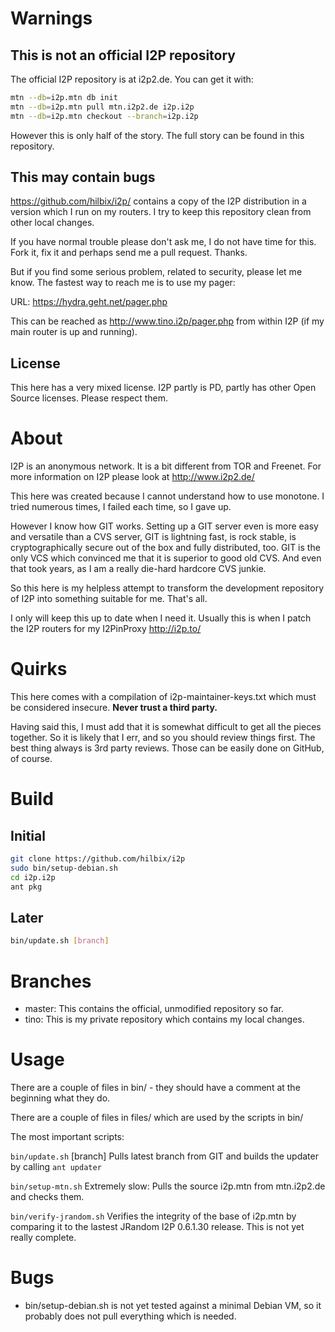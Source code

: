 Warnings
========

This is not an official I2P repository
--------------------------------------

The official I2P repository is at i2p2.de.  You can get it with:

```bash
mtn --db=i2p.mtn db init
mtn --db=i2p.mtn pull mtn.i2p2.de i2p.i2p
mtn --db=i2p.mtn checkout --branch=i2p.i2p
```

However this is only half of the story.  The full story can be found in this repository.


This may contain bugs
---------------------

https://github.com/hilbix/i2p/ contains a copy of the I2P distribution in a version which I run on my routers.  I try to keep this repository clean from other local changes.

If you have normal trouble please don't ask me, I do not have time for this.  Fork it, fix it and perhaps send me a pull request.  Thanks.

But if you find some serious problem, related to security, please let me know.  The fastest way to reach me is to use my pager:

URL: https://hydra.geht.net/pager.php

This can be reached as http://www.tino.i2p/pager.php from within I2P (if my main router is up and running).


License
-------

This here has a very mixed license.  I2P partly is PD, partly has other Open Source licenses.  Please respect them.


About
=====

I2P is an anonymous network.  It is a bit different from TOR and Freenet.  For more information on I2P please look at http://www.i2p2.de/

This here was created because I cannot understand how to use monotone.  I tried numerous times, I failed each time, so I gave up.

However I know how GIT works.  Setting up a GIT server even is more easy and versatile than a CVS server, GIT is lightning fast, is rock stable, is cryptographically secure out of the box and fully distributed, too.  GIT is the only VCS which convinced me that it is superior to good old CVS.  And even that took years, as I am a really die-hard hardcore CVS junkie.

So this here is my helpless attempt to transform the development repository of I2P into something suitable for me.  That's all.

I only will keep this up to date when I need it.  Usually this is when I patch the I2P routers for my I2PinProxy http://i2p.to/


Quirks
======

This here comes with a compilation of i2p-maintainer-keys.txt which must be considered insecure.  **Never trust a third party.**

Having said this, I must add that it is somewhat difficult to get all the pieces together.  So it is likely that I err, and so you should review things first.  The best thing always is 3rd party reviews.  Those can be easily done on GitHub, of course.


Build
=====

Initial
-------

```bash
git clone https://github.com/hilbix/i2p
sudo bin/setup-debian.sh
cd i2p.i2p
ant pkg
```

Later
-----

```bash
bin/update.sh [branch]
```


Branches
========

* master: This contains the official, unmodified repository so far.
* tino: This is my private repository which contains my local changes.


Usage
=====

There are a couple of files in bin/ - they should have a comment at the beginning what they do.

There are a couple of files in files/ which are used by the scripts in bin/

The most important scripts:

`bin/update.sh` [branch]
	Pulls latest branch from GIT and builds the updater by calling `ant updater`

`bin/setup-mtn.sh`
	Extremely slow: Pulls the source i2p.mtn from mtn.i2p2.de and checks them.

`bin/verify-jrandom.sh`
	Verifies the integrity of the base of i2p.mtn by comparing it to the lastest JRandom I2P 0.6.1.30 release.
	This is not yet really complete.


Bugs
====

* bin/setup-debian.sh is not yet tested against a minimal Debian VM, so it probably does not pull everything which is needed.


